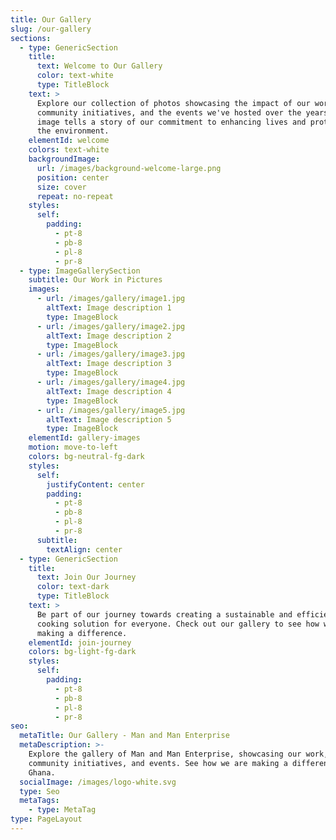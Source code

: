 ```yaml
---
title: Our Gallery
slug: /our-gallery
sections:
  - type: GenericSection
    title:
      text: Welcome to Our Gallery
      color: text-white
      type: TitleBlock
    text: >
      Explore our collection of photos showcasing the impact of our work, our
      community initiatives, and the events we've hosted over the years. Each
      image tells a story of our commitment to enhancing lives and protecting
      the environment.
    elementId: welcome
    colors: text-white
    backgroundImage:
      url: /images/background-welcome-large.png
      position: center
      size: cover
      repeat: no-repeat
    styles:
      self:
        padding:
          - pt-8
          - pb-8
          - pl-8
          - pr-8
  - type: ImageGallerySection
    subtitle: Our Work in Pictures
    images:
      - url: /images/gallery/image1.jpg
        altText: Image description 1
        type: ImageBlock
      - url: /images/gallery/image2.jpg
        altText: Image description 2
        type: ImageBlock
      - url: /images/gallery/image3.jpg
        altText: Image description 3
        type: ImageBlock
      - url: /images/gallery/image4.jpg
        altText: Image description 4
        type: ImageBlock
      - url: /images/gallery/image5.jpg
        altText: Image description 5
        type: ImageBlock
    elementId: gallery-images
    motion: move-to-left
    colors: bg-neutral-fg-dark
    styles:
      self:
        justifyContent: center
        padding:
          - pt-8
          - pb-8
          - pl-8
          - pr-8
      subtitle:
        textAlign: center
  - type: GenericSection
    title:
      text: Join Our Journey
      color: text-dark
      type: TitleBlock
    text: >
      Be part of our journey towards creating a sustainable and efficient
      cooking solution for everyone. Check out our gallery to see how we're
      making a difference.
    elementId: join-journey
    colors: bg-light-fg-dark
    styles:
      self:
        padding:
          - pt-8
          - pb-8
          - pl-8
          - pr-8
seo:
  metaTitle: Our Gallery - Man and Man Enterprise
  metaDescription: >-
    Explore the gallery of Man and Man Enterprise, showcasing our work,
    community initiatives, and events. See how we are making a difference in
    Ghana.
  socialImage: /images/logo-white.svg
  type: Seo
  metaTags:
    - type: MetaTag
type: PageLayout
---
```


